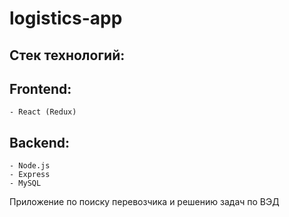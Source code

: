 # logistics-app

Стек технологий: 
 --------------
  Frontend:
  ---------
    - React (Redux)
  Backend:
  -------
    - Node.js
    - Express
    - MySQL
    
 
Приложение по поиску перевозчика и решению задач по ВЭД
